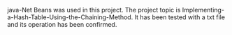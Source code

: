 java-Net Beans was used in this project. The project topic is Implementing-a-Hash-Table-Using-the-Chaining-Method. It has been tested with a txt file and its operation has been confirmed.
